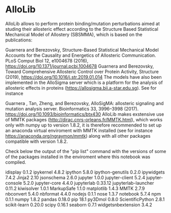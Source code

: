 # AlloLib

AlloLib allows to perform protein binding/mutation perturbations aimed at studing their allosteric effect according to the Structure Based Statistical Mechanical Model of Allostery (SBSMMA), which is based on the publications:

Guarnera and Berezovsky, Structure-Based Statistical Mechanical Model Accounts for the Causality and Energetics of Allosteric Communication. PLoS Comput Biol 12, e1004678 (2016), https://doi.org/10.1371/journal.pcbi.1004678
Guarnera and Berezovsky, Toward Comprehensive Allosteric Control over Protein Activity, Structure (2019), https://doi.org/10.1016/j.str.2019.01.014
The models have also been implemented in the AlloSigma server which is a platform for the analysis of allosteric effects in proteins (https://allosigma.bii.a-star.edu.sg). See for instance

Guarnera , Tan, Zheng, and Berezovsky, AlloSigMA: allosteric signaling and mutation analysis server. Bioinformatics 33, 3996–3998 (2017). https://doi.org/10.1093/bioinformatics/btx430
AlloLib makes exstensive use of MMTK packages (http://dirac.cnrs-orleans.fr/MMTK.html), which works only with numpy up to version 1.8.2, it is therefore recommended to set up an anaconda virtual enviroment with MMTK installed (see for instance https://anaconda.org/ngraymon/mmtk) along with all other packages compatible with version 1.8.2.

Check below the output of the "pip list" command with the versions of some of the packages installed in the enviroment where this notebook was compiled.

idisplay 0.1.2
ipykernel 4.8.2
ipython 5.8.0
ipython-genutils 0.2.0
ipywidgets 7.4.2
Jinja2 2.10
jsonschema 2.6.0
jupyter 1.0.0
jupyter-client 5.2.4
jupyter-console 5.2.0
jupyter-core 4.4.0
jupyterlab 0.33.12
jupyterlab-launcher 0.11.2
kiwisolver 1.0.1
MarkupSafe 1.1.0
matplotlib 1.4.3
MMTK 2.7.9
nbconvert 5.4.0
nbformat 4.4.0
nodejs 0.1.1
nose 1.3.7
notebook 5.7.4
npm 0.1.1
numpy 1.8.2
pandas 0.18.0
pip 18.1
py3Dmol 0.8.0
ScientificPython 2.8.1
scikit-learn 0.20.0
scipy 0.16.1
seaborn 0.7.1
widgetsnbextension 3.4.2
